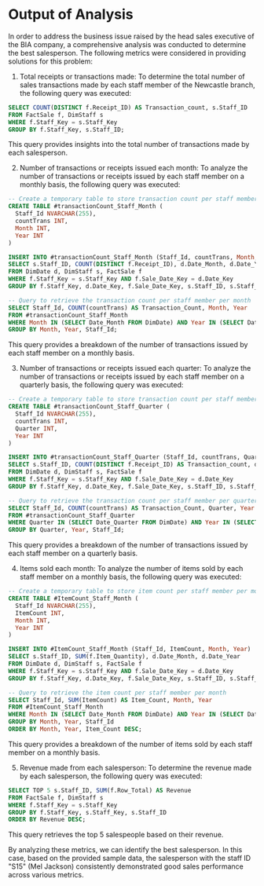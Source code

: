# Output of Analysis

In order to address the business issue raised by the head sales executive of the BIA company, a comprehensive analysis was conducted to determine the best salesperson. The following metrics were considered in providing solutions for this problem:

1. Total receipts or transactions made:
To determine the total number of sales transactions made by each staff member of the Newcastle branch, the following query was executed:

```sql
SELECT COUNT(DISTINCT f.Receipt_ID) AS Transaction_count, s.Staff_ID
FROM FactSale f, DimStaff s
WHERE f.Staff_Key = s.Staff_Key
GROUP BY f.Staff_Key, s.Staff_ID;
```

This query provides insights into the total number of transactions made by each salesperson.

2. Number of transactions or receipts issued each month:
To analyze the number of transactions or receipts issued by each staff member on a monthly basis, the following query was executed:

```sql
-- Create a temporary table to store transaction count per staff member per month
CREATE TABLE #transactionCount_Staff_Month (
  Staff_Id NVARCHAR(255),
  countTrans INT,
  Month INT,
  Year INT
)

INSERT INTO #transactionCount_Staff_Month (Staff_Id, countTrans, Month, Year)
SELECT s.Staff_ID, COUNT(DISTINCT f.Receipt_ID), d.Date_Month, d.Date_Year
FROM DimDate d, DimStaff s, FactSale f
WHERE f.Staff_Key = s.Staff_Key AND f.Sale_Date_Key = d.Date_Key
GROUP BY f.Staff_Key, d.Date_Key, f.Sale_Date_Key, s.Staff_ID, s.Staff_Key, d.Date_Month, d.Date_Year, f.Receipt_ID

-- Query to retrieve the transaction count per staff member per month
SELECT Staff_Id, COUNT(countTrans) AS Transaction_Count, Month, Year
FROM #transactionCount_Staff_Month
WHERE Month IN (SELECT Date_Month FROM DimDate) AND Year IN (SELECT Date_Year FROM DimDate) AND countTrans <> 0
GROUP BY Month, Year, Staff_Id;
```

This query provides a breakdown of the number of transactions issued by each staff member on a monthly basis.

3. Number of transactions or receipts issued each quarter:
To analyze the number of transactions or receipts issued by each staff member on a quarterly basis, the following query was executed:

```sql
-- Create a temporary table to store transaction count per staff member per quarter
CREATE TABLE #transactionCount_Staff_Quarter (
  Staff_Id NVARCHAR(255),
  countTrans INT,
  Quarter INT,
  Year INT
)

INSERT INTO #transactionCount_Staff_Quarter (Staff_Id, countTrans, Quarter, Year)
SELECT s.Staff_ID, COUNT(DISTINCT f.Receipt_ID) AS Transaction_count, d.Date_Quarter, d.Date_Year
FROM DimDate d, DimStaff s, FactSale f
WHERE f.Staff_Key = s.Staff_Key AND f.Sale_Date_Key = d.Date_Key
GROUP BY f.Staff_Key, d.Date_Key, f.Sale_Date_Key, s.Staff_ID, s.Staff_Key, d.Date_Quarter, d.Date_Year, f.Receipt_ID

-- Query to retrieve the transaction count per staff member per quarter
SELECT Staff_Id, COUNT(countTrans) AS Transaction_Count, Quarter, Year
FROM #transactionCount_Staff_Quarter
WHERE Quarter IN (SELECT Date_Quarter FROM DimDate) AND Year IN (SELECT Date_Year FROM DimDate) AND countTrans <> 0
GROUP BY Quarter, Year, Staff_Id;
```

This query provides a breakdown of the number of transactions issued by each staff member on a quarterly basis.

4. Items sold each month:
To analyze the number of items sold by each staff member on a monthly basis, the following query was executed:

```sql
-- Create a temporary table to store item count per staff member per month
CREATE TABLE #ItemCount_Staff_Month (
  Staff_Id NVARCHAR(255),
  ItemCount INT,
  Month INT,
  Year INT
)

INSERT INTO #ItemCount_Staff_Month (Staff_Id, ItemCount, Month, Year)
SELECT s.Staff_ID, SUM(f.Item_Quantity), d.Date_Month, d.Date_Year
FROM DimDate d, DimStaff s, FactSale f
WHERE f.Staff_Key = s.Staff_Key AND f.Sale_Date_Key = d.Date_Key
GROUP BY f.Staff_Key, d.Date_Key, f.Sale_Date_Key, s.Staff_ID, s.Staff_Key, d.Date_Month, d.Date_Year, f.Item_Quantity

-- Query to retrieve the item count per staff member per month
SELECT Staff_Id, SUM(ItemCount) AS Item_Count, Month, Year
FROM #ItemCount_Staff_Month
WHERE Month IN (SELECT Date_Month FROM DimDate) AND Year IN (SELECT Date_Year FROM DimDate)
GROUP BY Month, Year, Staff_Id
ORDER BY Month, Year, Item_Count DESC;
```

This query provides a breakdown of the number of items sold by each staff member on a monthly basis.

5. Revenue made from each salesperson:
To determine the revenue made by each salesperson, the following query was executed:

```sql
SELECT TOP 5 s.Staff_ID, SUM(f.Row_Total) AS Revenue
FROM FactSale f, DimStaff s
WHERE f.Staff_Key = s.Staff_Key
GROUP BY f.Staff_Key, s.Staff_Key, s.Staff_ID
ORDER BY Revenue DESC;
```

This query retrieves the top 5 salespeople based on their revenue.

By analyzing these metrics, we can identify the best salesperson. In this case, based on the provided sample data, the salesperson with the staff ID "S15" (Mel Jackson) consistently demonstrated good
sales performance across various metrics.

